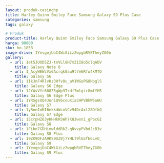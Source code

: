 ```yaml
---
layout: produk-casinghp
title: Harley Quinn Smiley Face Samsung Galaxy S9 Plus Case
categories: samsung
tags: galaxy

# Produk
product-title: Harley Quinn Smiley Face Samsung Galaxy S9 Plus Case
harga: 90000
sku: hn-1853
image-drive: 1YevgojUoC4WiGiLzZwpgbRVETheyZG0b
gallery:
  - url: 1et5JUOD5ZJ-tnVLl8H7mZ1I8o5clqAbV
    title: Galaxy Note 8
  - url: 1_AcyWEWzVx6Acrqk0au9t7e6Rfw4kMTO
    title: Galaxy S6
  - url: 1IkJnF4RlvHz3HfvOu_aV1WGoPG8NpglS
    title: Galaxy S6 Edge
  - url: 1JYAvVYr688Z5gWp3Trdf7mlgir8mfYH5
    title: Galaxy S6 Edge Plus
  - url: 1YRSgsOQ4JuniQV6couKia3HPVBkW5oWU
    title: Galaxy S7
  - url: 1yRnnImHI6ekkdWcnVCv94DrAxl28DfkQ
    title: Galaxy S7 Edge
  - url: 15crpHZ63yKHHkRSWh7K8Jwxni_gPocGI
    title: Galaxy S8
  - url: 1Fibn7GDHimwlddRkZ-qNvvpPVbdJcB3v
    title: Galaxy S8 Plus
  - url: 19ZK9DFZA9KS9UZ9j7YHLT9lGSfE6LvU_
    title: Galaxy S9
  - url: 1YevgojUoC4WiGiLzZwpgbRVETheyZG0b
    title: Galaxy S9 Plus
---
```


